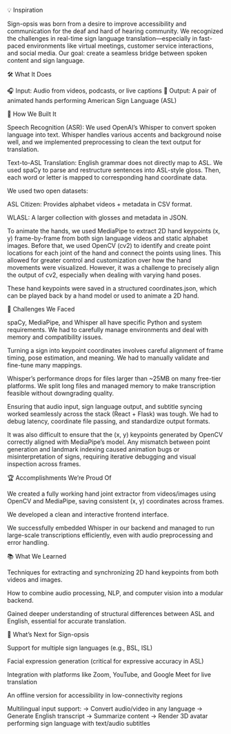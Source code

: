 💡 Inspiration

Sign-opsis was born from a desire to improve accessibility and communication for the deaf and hard of hearing community. We recognized the challenges in real-time sign language translation—especially in fast-paced environments like virtual meetings, customer service interactions, and social media. Our goal: create a seamless bridge between spoken content and sign language.

🛠 What It Does

🎧 Input: Audio from videos, podcasts, or live captions 🤟 Output: A pair of animated hands performing American Sign Language (ASL)

🧱 How We Built It

Speech Recognition (ASR): We used OpenAI’s Whisper to convert spoken language into text. Whisper handles various accents and background noise well, and we implemented preprocessing to clean the text output for translation.

Text-to-ASL Translation: English grammar does not directly map to ASL. We used spaCy to parse and restructure sentences into ASL-style gloss. Then, each word or letter is mapped to corresponding hand coordinate data.

We used two open datasets:

ASL Citizen: Provides alphabet videos + metadata in CSV format.

WLASL: A larger collection with glosses and metadata in JSON.

To animate the hands, we used MediaPipe to extract 2D hand keypoints (x, y) frame-by-frame from both sign language videos and static alphabet images. Before that, we used OpenCV (cv2) to identify and create point locations for each joint of the hand and connect the points using lines. This allowed for greater control and customization over how the hand movements were visualized. However, it was a challenge to precisely align the output of cv2, especially when dealing with varying hand poses.

These hand keypoints were saved in a structured coordinates.json, which can be played back by a hand model or used to animate a 2D hand.

🚧 Challenges We Faced

spaCy, MediaPipe, and Whisper all have specific Python and system requirements. We had to carefully manage environments and deal with memory and compatibility issues.

Turning a sign into keypoint coordinates involves careful alignment of frame timing, pose estimation, and meaning. We had to manually validate and fine-tune many mappings.

Whisper’s performance drops for files larger than ~25MB on many free-tier platforms. We split long files and managed memory to make transcription feasible without downgrading quality.

Ensuring that audio input, sign language output, and subtitle syncing worked seamlessly across the stack (React + Flask) was tough. We had to debug latency, coordinate file passing, and standardize output formats.

It was also difficult to ensure that the (x, y) keypoints generated by OpenCV correctly aligned with MediaPipe’s model. Any mismatch between point generation and landmark indexing caused animation bugs or misinterpretation of signs, requiring iterative debugging and visual inspection across frames.

🏆 Accomplishments We’re Proud Of

We created a fully working hand joint extractor from videos/images using OpenCV and MediaPipe, saving consistent (x, y) coordinates across frames.

We developed a clean and interactive frontend interface.

We successfully embedded Whisper in our backend and managed to run large-scale transcriptions efficiently, even with audio preprocessing and error handling.

📚 What We Learned

Techniques for extracting and synchronizing 2D hand keypoints from both videos and images.

How to combine audio processing, NLP, and computer vision into a modular backend.

Gained deeper understanding of structural differences between ASL and English, essential for accurate translation.

🚀 What’s Next for Sign-opsis

Support for multiple sign languages (e.g., BSL, ISL)

Facial expression generation (critical for expressive accuracy in ASL)

Integration with platforms like Zoom, YouTube, and Google Meet for live translation

An offline version for accessibility in low-connectivity regions

Multilingual input support: → Convert audio/video in any language → Generate English transcript → Summarize content → Render 3D avatar performing sign language with text/audio subtitles

